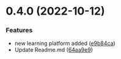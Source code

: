 # 0.4.0 (2022-10-12)


### Features

* new learning platform added ([e9b84ca](https://github.com/Rahul-Prasad-07/free-Web3-resources/commit/e9b84ca97bdb932b265d121c533884e3ee7bb1f3))
* Update Readme.md ([64aa9e9](https://github.com/Rahul-Prasad-07/free-Web3-resources/commit/64aa9e93180038a90435ee1ef034fb822ec51ee4))



